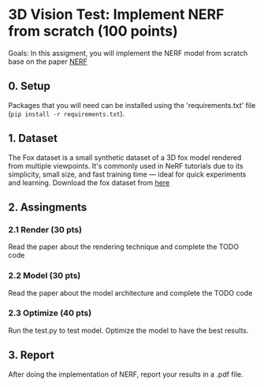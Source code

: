 # 3D Vision Test: Implement NERF from scratch (100 points)
Goals:  In this assigment, you will implement the NERF model from scratch base on the paper [NERF](https://arxiv.org/abs/2003.08934)

## 0. Setup
Packages that you will need can be installed using the 'requirements.txt' file (`pip install -r requirements.txt`).

## 1. Dataset
The Fox dataset is a small synthetic dataset of a 3D fox model rendered from multiple viewpoints. It's commonly used in NeRF tutorials due to its simplicity, small size, and fast training time — ideal for quick experiments and learning. Download the fox dataset from [here](https://drive.google.com/file/d/1hpQn5Fe92a1MCXstZZYVneqKLkIQTL2x/view?usp=sharing)

## 2. Assingments

### 2.1 Render (30 pts)
Read the paper about the rendering technique and complete the TODO code

### 2.2 Model (30 pts)
Read the paper about the model architecture and complete the TODO code

### 2.3 Optimize (40 pts)
Run the test.py to test model. Optimize the model to have the best results. 

## 3. Report
After doing the implementation of NERF, report your results in a .pdf file. 

